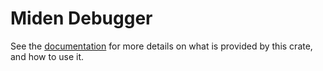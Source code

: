 # Miden Debugger

See the [documentation](../docs/usage/debugger.md) for more details on what is provided by this
crate, and how to use it.
